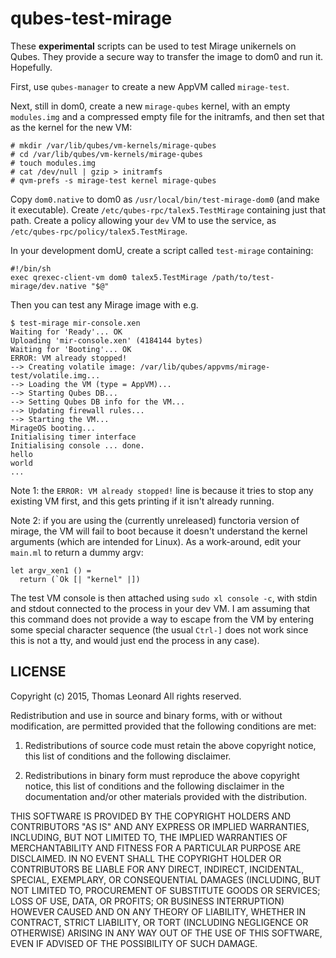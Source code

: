 qubes-test-mirage
=================

These **experimental** scripts can be used to test Mirage unikernels on Qubes. They
provide a secure way to transfer the image to dom0 and run it. Hopefully.

First, use `qubes-manager` to create a new AppVM called `mirage-test`.

Next, still in dom0, create a new `mirage-qubes` kernel, with an empty `modules.img` and a compressed empty file for the initramfs, and then set that as the kernel for the new VM:

    # mkdir /var/lib/qubes/vm-kernels/mirage-qubes
    # cd /var/lib/qubes/vm-kernels/mirage-qubes
    # touch modules.img
    # cat /dev/null | gzip > initramfs
    # qvm-prefs -s mirage-test kernel mirage-qubes

Copy `dom0.native` to dom0 as `/usr/local/bin/test-mirage-dom0` (and make it executable).
Create `/etc/qubes-rpc/talex5.TestMirage` containing just that path.
Create a policy allowing your `dev` VM to use the service, as `/etc/qubes-rpc/policy/talex5.TestMirage`.

In your development domU, create a script called `test-mirage` containing:

    #!/bin/sh
    exec qrexec-client-vm dom0 talex5.TestMirage /path/to/test-mirage/dev.native "$@"

Then you can test any Mirage image with e.g.

    $ test-mirage mir-console.xen
    Waiting for 'Ready'... OK
    Uploading 'mir-console.xen' (4184144 bytes)
    Waiting for 'Booting'... OK
    ERROR: VM already stopped!
    --> Creating volatile image: /var/lib/qubes/appvms/mirage-test/volatile.img...
    --> Loading the VM (type = AppVM)...
    --> Starting Qubes DB...
    --> Setting Qubes DB info for the VM...
    --> Updating firewall rules...
    --> Starting the VM...
    MirageOS booting...
    Initialising timer interface
    Initialising console ... done.
    hello
    world
    ...

Note 1: the `ERROR: VM already stopped!` line is because it tries to stop any existing VM first, and this gets printing if it isn't already running.

Note 2: if you are using the (currently unreleased) functoria version of mirage, the VM will fail to boot because it doesn't understand the kernel arguments (which are intended for Linux). As a work-around, edit your `main.ml` to return a dummy argv:

    let argv_xen1 () =
      return (`Ok [| "kernel" |])

The test VM console is then attached using `sudo xl console -c`, with stdin and stdout connected to the process in your dev VM.
I am assuming that this command does not provide a way to escape from the VM by entering some special character sequence (the usual `Ctrl-]` does not work since this is not a tty, and would just end the process in any case).


LICENSE
-------

Copyright (c) 2015, Thomas Leonard
All rights reserved.

Redistribution and use in source and binary forms, with or without modification, are permitted provided that the following conditions are met:

1. Redistributions of source code must retain the above copyright notice, this list of conditions and the following disclaimer.

2. Redistributions in binary form must reproduce the above copyright notice, this list of conditions and the following disclaimer in the documentation and/or other materials provided with the distribution.

THIS SOFTWARE IS PROVIDED BY THE COPYRIGHT HOLDERS AND CONTRIBUTORS "AS IS" AND ANY EXPRESS OR IMPLIED WARRANTIES, INCLUDING, BUT NOT LIMITED TO, THE IMPLIED WARRANTIES OF MERCHANTABILITY AND FITNESS FOR A PARTICULAR PURPOSE ARE DISCLAIMED. IN NO EVENT SHALL THE COPYRIGHT HOLDER OR CONTRIBUTORS BE LIABLE FOR ANY DIRECT, INDIRECT, INCIDENTAL, SPECIAL, EXEMPLARY, OR CONSEQUENTIAL DAMAGES (INCLUDING, BUT NOT LIMITED TO, PROCUREMENT OF SUBSTITUTE GOODS OR SERVICES; LOSS OF USE, DATA, OR PROFITS; OR BUSINESS INTERRUPTION) HOWEVER CAUSED AND ON ANY THEORY OF LIABILITY, WHETHER IN CONTRACT, STRICT LIABILITY, OR TORT (INCLUDING NEGLIGENCE OR OTHERWISE) ARISING IN ANY WAY OUT OF THE USE OF THIS SOFTWARE, EVEN IF ADVISED OF THE POSSIBILITY OF SUCH DAMAGE.
